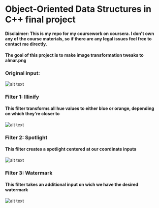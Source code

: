 # Object-Oriented Data Structures in C++ final project
#### Disclaimer: This is my repo for my coursework on coursera. I don't own any of the course materials, so if there are any legal issues feel free to contact me directly. 
#### The goal of this project is to make image transformation tweaks to almar.png
### Original input:
![alt text](https://github.com/patricia2602/image_processing/blob/master/image_transform/alma.png)
### Filter 1: Illinify
#### This filter transforms all hue values to either blue or orange, depending on which they're closer to
![alt text](https://github.com/patricia2602/image_processing/blob/master/image_transform/out-illinify.png)
### Filter 2: Spotlight
#### This filter creates a spotlight centered at our coordinate inputs
![alt text](https://github.com/patricia2602/image_processing/blob/master/image_transform/out-spotlight.png)
### Filter 3: Watermark
#### This filter takes an additional input on wich we have the desired watermark
![alt text](https://github.com/patricia2602/image_processing/blob/master/image_transform/out-watermark.png)

